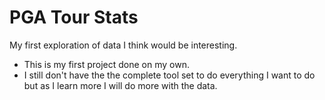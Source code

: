 # PGA Tour Stats
My first exploration of data I think would be interesting.
 - This is my first project done on my own.
 - I still don't have the the complete tool set to do everything I want to do but as I learn more I will do more with the data.


